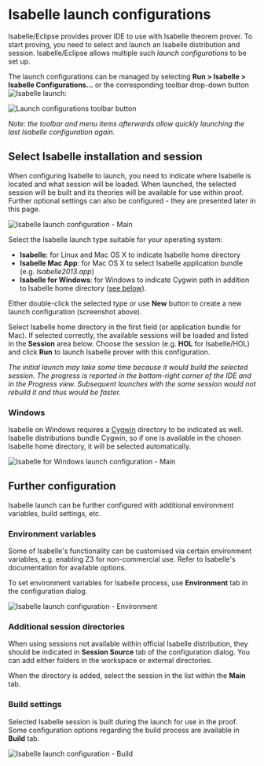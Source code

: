 # Isabelle launch configurations

Isabelle/Eclipse provides prover IDE to use with Isabelle theorem prover. To start proving, you need to select and launch an Isabelle distribution and session. Isabelle/Eclipse allows multiple such _launch configurations_ to be set up.

The launch configurations can be managed by selecting **Run > Isabelle > Isabelle Configurations...** or the corresponding toolbar drop-down button ![Isabelle launch](../images/launch-isabelle-run-icon.png):

![Launch configurations toolbar button](../images/launch-config-toolbar.png)

_Note: the toolbar and menu items afterwards allow quickly launching the last Isabelle configuration again._


## Select Isabelle installation and session

When configuring Isabelle to launch, you need to indicate where Isabelle is located and what session will be loaded. When launched, the selected session will be built and its theories will be available for use within proof. Further optional settings can also be configured - they are presented later in this page.

![Isabelle launch configuration - Main](../images/launch-config-main.png)

Select the Isabelle launch type suitable for your operating system:

-   **Isabelle**: for Linux and Mac OS X to indicate Isabelle home directory
-   **Isabelle Mac App**: for Mac OS X to select Isabelle application bundle (e.g. _Isabelle2013.app_)
-   **Isabelle for Windows**: for Windows to indicate Cygwin path in addition to Isabelle home directory ([see below](#Windows)).

Either double-click the selected type or use **New** button to create a new launch configuration (screenshot above).

Select Isabelle home directory in the first field (or application bundle for Mac). If selected correctly, the available sessions will be loaded and listed in the **Session** area below. Choose the session (e.g. **HOL** for Isabelle/HOL) and click **Run** to launch Isabelle prover with this configuration.

_The initial launch may take some time because it would build the selected session. The progress is reported in the bottom-right corner of the IDE and in the Progress view. Subsequent launches with the same session would not rebuild it and thus would be faster._

### Windows

Isabelle on Windows requires a [Cygwin][cygwin] directory to be indicated as well. Isabelle distributions bundle Cygwin, so if one is available in the chosen Isabelle home directory, it will be selected automatically.

![Isabelle for Windows launch configuration - Main](../images/launch-config-main-win.png)

[cygwin]: http://www.cygwin.com/


## Further configuration

Isabelle launch can be further configured with additional environment variables, build settings, etc.

### Environment variables

Some of Isabelle's functionality can be customised via certain environment variables, e.g. enabling Z3 for non-commercial use. Refer to Isabelle's documentation for available options.

To set environment variables for Isabelle process, use **Environment** tab in the configuration dialog.

![Isabelle launch configuration - Environment](../images/launch-config-envmap.png)

### Additional session directories

When using sessions not available within official Isabelle distribution, they should be indicated in **Session Source** tab of the configuration dialog. You can add either folders in the workspace or external directories.

When the directory is added, select the session in the list within the **Main** tab.

### Build settings

Selected Isabelle session is built during the launch for use in the proof. Some configuration options regarding the build process are available in **Build** tab.

![Isabelle launch configuration - Build](../images/launch-config-build-small.png)
